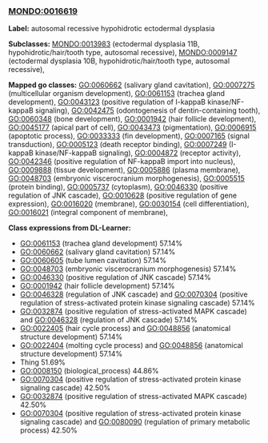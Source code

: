 
### [MONDO:0016619](http://purl.obolibrary.org/obo/MONDO_0016619)
**Label:** autosomal recessive hypohidrotic ectodermal dysplasia

**Subclasses:** [MONDO:0013983](http://purl.obolibrary.org/obo/MONDO_0013983) (ectodermal dysplasia 11B, hypohidrotic/hair/tooth type, autosomal recessive), [MONDO:0009147](http://purl.obolibrary.org/obo/MONDO_0009147) (ectodermal dysplasia 10B, hypohidrotic/hair/tooth type, autosomal recessive), 

**Mapped go classes:** [GO:0060662](http://purl.obolibrary.org/obo/GO_0060662) (salivary gland cavitation), [GO:0007275](http://purl.obolibrary.org/obo/GO_0007275) (multicellular organism development), [GO:0061153](http://purl.obolibrary.org/obo/GO_0061153) (trachea gland development), [GO:0043123](http://purl.obolibrary.org/obo/GO_0043123) (positive regulation of I-kappaB kinase/NF-kappaB signaling), [GO:0042475](http://purl.obolibrary.org/obo/GO_0042475) (odontogenesis of dentin-containing tooth), [GO:0060348](http://purl.obolibrary.org/obo/GO_0060348) (bone development), [GO:0001942](http://purl.obolibrary.org/obo/GO_0001942) (hair follicle development), [GO:0045177](http://purl.obolibrary.org/obo/GO_0045177) (apical part of cell), [GO:0043473](http://purl.obolibrary.org/obo/GO_0043473) (pigmentation), [GO:0006915](http://purl.obolibrary.org/obo/GO_0006915) (apoptotic process), [GO:0033333](http://purl.obolibrary.org/obo/GO_0033333) (fin development), [GO:0007165](http://purl.obolibrary.org/obo/GO_0007165) (signal transduction), [GO:0005123](http://purl.obolibrary.org/obo/GO_0005123) (death receptor binding), [GO:0007249](http://purl.obolibrary.org/obo/GO_0007249) (I-kappaB kinase/NF-kappaB signaling), [GO:0004872](http://purl.obolibrary.org/obo/GO_0004872) (receptor activity), [GO:0042346](http://purl.obolibrary.org/obo/GO_0042346) (positive regulation of NF-kappaB import into nucleus), [GO:0009888](http://purl.obolibrary.org/obo/GO_0009888) (tissue development), [GO:0005886](http://purl.obolibrary.org/obo/GO_0005886) (plasma membrane), [GO:0048703](http://purl.obolibrary.org/obo/GO_0048703) (embryonic viscerocranium morphogenesis), [GO:0005515](http://purl.obolibrary.org/obo/GO_0005515) (protein binding), [GO:0005737](http://purl.obolibrary.org/obo/GO_0005737) (cytoplasm), [GO:0046330](http://purl.obolibrary.org/obo/GO_0046330) (positive regulation of JNK cascade), [GO:0010628](http://purl.obolibrary.org/obo/GO_0010628) (positive regulation of gene expression), [GO:0016020](http://purl.obolibrary.org/obo/GO_0016020) (membrane), [GO:0030154](http://purl.obolibrary.org/obo/GO_0030154) (cell differentiation), [GO:0016021](http://purl.obolibrary.org/obo/GO_0016021) (integral component of membrane), 

**Class expressions from DL-Learner:**

- [GO:0061153](http://purl.obolibrary.org/obo/GO_0061153) (trachea gland development) 57.14%
- [GO:0060662](http://purl.obolibrary.org/obo/GO_0060662) (salivary gland cavitation) 57.14%
- [GO:0060605](http://purl.obolibrary.org/obo/GO_0060605) (tube lumen cavitation) 57.14%
- [GO:0048703](http://purl.obolibrary.org/obo/GO_0048703) (embryonic viscerocranium morphogenesis) 57.14%
- [GO:0046330](http://purl.obolibrary.org/obo/GO_0046330) (positive regulation of JNK cascade) 57.14%
- [GO:0001942](http://purl.obolibrary.org/obo/GO_0001942) (hair follicle development) 57.14%
- [GO:0046328](http://purl.obolibrary.org/obo/GO_0046328) (regulation of JNK cascade) and [GO:0070304](http://purl.obolibrary.org/obo/GO_0070304) (positive regulation of stress-activated protein kinase signaling cascade) 57.14%
- [GO:0032874](http://purl.obolibrary.org/obo/GO_0032874) (positive regulation of stress-activated MAPK cascade) and [GO:0046328](http://purl.obolibrary.org/obo/GO_0046328) (regulation of JNK cascade) 57.14%
- [GO:0022405](http://purl.obolibrary.org/obo/GO_0022405) (hair cycle process) and [GO:0048856](http://purl.obolibrary.org/obo/GO_0048856) (anatomical structure development) 57.14%
- [GO:0022404](http://purl.obolibrary.org/obo/GO_0022404) (molting cycle process) and [GO:0048856](http://purl.obolibrary.org/obo/GO_0048856) (anatomical structure development) 57.14%
- Thing 51.69%
- [GO:0008150](http://purl.obolibrary.org/obo/GO_0008150) (biological_process) 44.86%
- [GO:0070304](http://purl.obolibrary.org/obo/GO_0070304) (positive regulation of stress-activated protein kinase signaling cascade) 42.50%
- [GO:0032874](http://purl.obolibrary.org/obo/GO_0032874) (positive regulation of stress-activated MAPK cascade) 42.50%
- [GO:0070304](http://purl.obolibrary.org/obo/GO_0070304) (positive regulation of stress-activated protein kinase signaling cascade) and [GO:0080090](http://purl.obolibrary.org/obo/GO_0080090) (regulation of primary metabolic process) 42.50%


